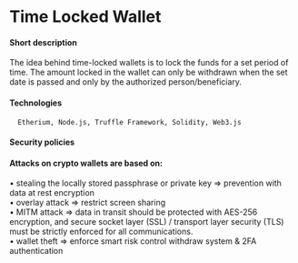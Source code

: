 # Time Locked Wallet

#### Short description
 The idea behind time-locked wallets is to lock the funds for a set period of time. The amount locked in the wallet can only be withdrawn when the set date is passed and only by the authorized person/beneficiary.
     
#### Technologies
      Etherium, Node.js, Truffle Framework, Solidity, Web3.js
 
#### Security policies

#### Attacks on crypto wallets are based on:
•	stealing the locally stored passphrase or private key ⇒ prevention with data at rest encryption </br>
•	overlay attack ⇒ restrict screen sharing  </br>
•	MITM attack ⇒ data in transit should be protected with AES-256 encryption, and secure socket layer (SSL) / transport layer security (TLS) must be strictly enforced for all communications. </br>
•	wallet theft ⇒ enforce smart risk control withdraw system & 2FA authentication </br>

